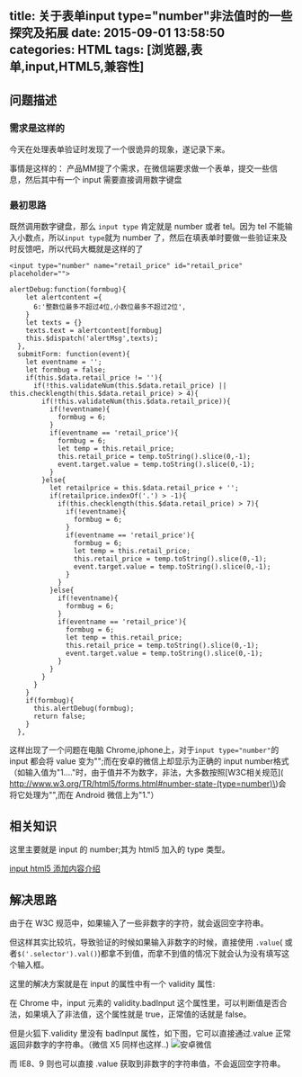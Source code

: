 title: 关于表单input type="number"非法值时的一些探究及拓展
date: 2015-09-01 13:58:50
categories: HTML
tags: [浏览器,表单,input,HTML5,兼容性]
---

## 问题描述

### 需求是这样的

今天在处理表单验证时发现了一个很诡异的现象，遂记录下来。

事情是这样的：
产品MM提了个需求，在微信端要求做一个表单，提交一些信息，然后其中有一个 input 需要直接调用数字键盘

### 最初思路

既然调用数字键盘，那么 `input type` 肯定就是 number 或者 tel。因为 tel 不能输入小数点，所以`input type`就为 number 了，然后在填表单时要做一些验证来及时反馈吧，所以代码大概就是这样的了

	<input type="number" name="retail_price" id="retail_price" placeholder="">
	
	alertDebug:function(formbug){
        let alertcontent ={
          6:'整数位最多不超过4位,小数位最多不超过2位',
        }
        let texts = {}
        texts.text = alertcontent[formbug]
        this.$dispatch('alertMsg',texts);
      },
      submitForm: function(event){
        let eventname = '';
        let formbug = false;
        if(this.$data.retail_price != ''){
          if(!this.validateNum(this.$data.retail_price) || this.checklength(this.$data.retail_price) > 4){
            if(!this.validateNum(this.$data.retail_price)){
              if(!eventname){
                formbug = 6;
              }
              if(eventname == 'retail_price'){
                formbug = 6;
                let temp = this.retail_price;
                this.retail_price = temp.toString().slice(0,-1);
                event.target.value = temp.toString().slice(0,-1);
              }
            }else{
              let retailprice = this.$data.retail_price + '';
              if(retailprice.indexOf('.') > -1){
                if(this.checklength(this.$data.retail_price) > 7){
                  if(!eventname){
                    formbug = 6;
                  }
                  if(eventname == 'retail_price'){
                    formbug = 6;
                    let temp = this.retail_price;
                    this.retail_price = temp.toString().slice(0,-1);
                    event.target.value = temp.toString().slice(0,-1);
                  }
                }
              }else{
                if(!eventname){
                  formbug = 6;
                }
                if(eventname == 'retail_price'){
                  formbug = 6;
                  let temp = this.retail_price;
                  this.retail_price = temp.toString().slice(0,-1);
                  event.target.value = temp.toString().slice(0,-1);
                }
              }
            }
          }
        }
        if(formbug){
          this.alertDebug(formbug);
          return false;
        }
      },
        
这样出现了一个问题在电脑 Chrome,iphone上，对于`input type="number"`的 input 都会将 value 变为"";而在安卓的微信上却显示为正确的 input number格式（如输入值为"1...."时，由于值并不为数字，非法，大多数按照[W3C相关规范]( http://www.w3.org/TR/html5/forms.html#number-state-(type=number)\)会将它处理为"",而在 Android 微信上为"1."）


## 相关知识

这里主要就是 input 的 number;其为 html5 加入的 type 类型。

[input html5 添加内容介绍](http://www.w3school.com.cn/html5/html_5_form_input_types.asp)

## 解决思路

   由于在 W3C 规范中，如果输入了一些非数字的字符，就会返回空字符串。

   但这样其实比较坑，导致验证的时候如果输入非数字的时候，直接使用 `.value`( 或者`$('.selector').val()`)都拿不到值，而拿不到值的情况下就会认为没有填写这个输入框。
	
   这里的解决方案就是在 input 的属性中有一个 validity 属性:
   
   在 Chrome 中，input 元素的 validity.badInput 这个属性里，可以判断值是否合法，如果填入了非法值，这个属性就是 true，正常值的话就是 false。

   但是火狐下.validity 里没有 badInput 属性，如下图，它可以直接通过.value 正常返回非数字的字符串。（微信 X5 同样也这样..)
   ![安卓微信](http://qcyoung.qiniudn.com/qcyoung/type-number非法值的一些探究及拓展/安卓微信，valid对象有的属性.png)

   而 IE8、9 则也可以直接 .value 获取到非数字的字符串值，不会返回空字符串。
   
